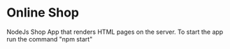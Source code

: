 # Online Shop
NodeJs Shop App that renders HTML pages on the server.
To start the app run the command "npm start"
